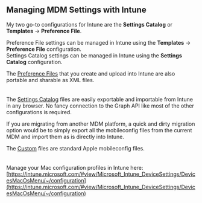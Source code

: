 ## Managing MDM Settings with Intune

My two go-to configurations for Intune are the **Settings Catalog** or **Templates** -> **Preference File**.

Preference File settings can be managed in Intune using the **Templates** -> **Preference File** configuration.  
Settings Catalog settings can be managed in Intune using the **Settings Catalog** configuration.  

The [Preference Files](https://github.com/gilburns/IntuneMac/blob/main/Configuration/README-Preference%20File.md) that you create and upload into Intune are also portable and sharable as XML files.  	
    
    
The [Settings Catalog](https://github.com/gilburns/IntuneMac/blob/main/Configuration/README-Settings%20Catalog.md) files are easily exportable and importable from Intune in any browser. No fancy connection to the Graph API like most of the other configurations is required.  


If you are migrating from another MDM platform, a quick and dirty migration option would be to simply export all the mobileconfig files from the current MDM and import them as is directly into Intune.  

The [Custom](https://github.com/gilburns/IntuneMac/blob/main/Configuration/README-Custom.md) files are standard Apple mobileconfig files.    
    
        
Manage your Mac configuration profiles in Intune here:
[https://intune.microsoft.com/#view/Microsoft_Intune_DeviceSettings/DevicesMacOsMenu/~/configuration](https://intune.microsoft.com/#view/Microsoft_Intune_DeviceSettings/DevicesMacOsMenu/~/configuration)  
